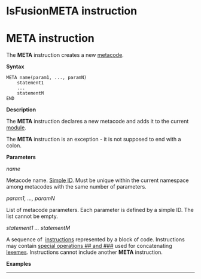 # lsFusionMETA instruction

# META instruction

The **META** instruction creates a new [metacode](Metaprogramming_1310740.html#Metaprogramming-metacode).

**Syntax**

    META name(param1, ..., paramN)
        statement1
        ...
        statementM
    END

**Description**

The **META** instruction declares a new metacode and adds it to the current [module](lsFusionModules.md). 

The **META** instruction is an exception - it is not supposed to end with a colon.  

**Parameters**

*name*

Metacode name. [Simple ID](lsFusionIDs.md). Must be unique within the current namespace among metacodes with the same number of parameters.

*param1, ..., paramN*

List of metacode parameters. Each parameter is defined by a simple ID. The list cannot be empty.

*statement1 ... statementM*

A sequence of  [instructions](lsFusionInstructions.md) represented by a block of code. Instructions may contain [special operations \#\# and \#\#\#](Metaprogramming_1310740.html#Metaprogramming-concat) used for concatenating [lexemes](lsFusionTokens.md). Instructions cannot include another **META** instruction.

**Examples**

********************



  
